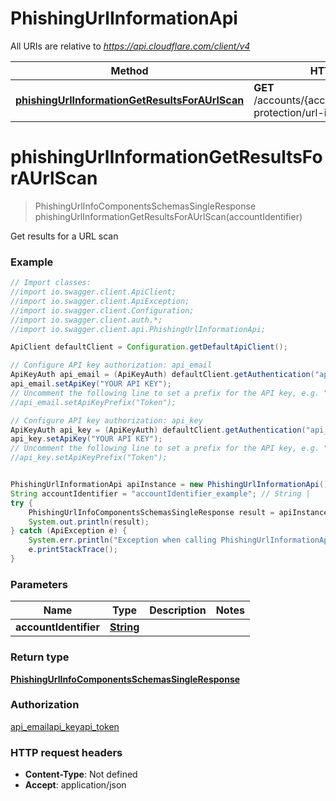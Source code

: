# PhishingUrlInformationApi

All URIs are relative to *https://api.cloudflare.com/client/v4*

Method | HTTP request | Description
------------- | ------------- | -------------
[**phishingUrlInformationGetResultsForAUrlScan**](PhishingUrlInformationApi.md#phishingUrlInformationGetResultsForAUrlScan) | **GET** /accounts/{account_identifier}/brand-protection/url-info | Get results for a URL scan

<a name="phishingUrlInformationGetResultsForAUrlScan"></a>
# **phishingUrlInformationGetResultsForAUrlScan**
> PhishingUrlInfoComponentsSchemasSingleResponse phishingUrlInformationGetResultsForAUrlScan(accountIdentifier)

Get results for a URL scan

### Example
```java
// Import classes:
//import io.swagger.client.ApiClient;
//import io.swagger.client.ApiException;
//import io.swagger.client.Configuration;
//import io.swagger.client.auth.*;
//import io.swagger.client.api.PhishingUrlInformationApi;

ApiClient defaultClient = Configuration.getDefaultApiClient();

// Configure API key authorization: api_email
ApiKeyAuth api_email = (ApiKeyAuth) defaultClient.getAuthentication("api_email");
api_email.setApiKey("YOUR API KEY");
// Uncomment the following line to set a prefix for the API key, e.g. "Token" (defaults to null)
//api_email.setApiKeyPrefix("Token");

// Configure API key authorization: api_key
ApiKeyAuth api_key = (ApiKeyAuth) defaultClient.getAuthentication("api_key");
api_key.setApiKey("YOUR API KEY");
// Uncomment the following line to set a prefix for the API key, e.g. "Token" (defaults to null)
//api_key.setApiKeyPrefix("Token");


PhishingUrlInformationApi apiInstance = new PhishingUrlInformationApi();
String accountIdentifier = "accountIdentifier_example"; // String | 
try {
    PhishingUrlInfoComponentsSchemasSingleResponse result = apiInstance.phishingUrlInformationGetResultsForAUrlScan(accountIdentifier);
    System.out.println(result);
} catch (ApiException e) {
    System.err.println("Exception when calling PhishingUrlInformationApi#phishingUrlInformationGetResultsForAUrlScan");
    e.printStackTrace();
}
```

### Parameters

Name | Type | Description  | Notes
------------- | ------------- | ------------- | -------------
 **accountIdentifier** | [**String**](.md)|  |

### Return type

[**PhishingUrlInfoComponentsSchemasSingleResponse**](PhishingUrlInfoComponentsSchemasSingleResponse.md)

### Authorization

[api_email](../README.md#api_email)[api_key](../README.md#api_key)[api_token](../README.md#api_token)

### HTTP request headers

 - **Content-Type**: Not defined
 - **Accept**: application/json

